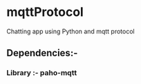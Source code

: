 # mqttProtocol
Chatting app using Python and mqtt protocol

<h2>Dependencies:-</h2>
<h3>Library :- paho-mqtt</h3>
